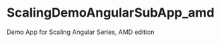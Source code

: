 ScalingDemoAngularSubApp_amd
============================

Demo App for Scaling Angular Series, AMD edition
